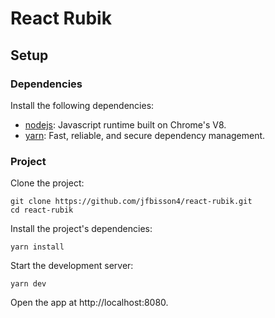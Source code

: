 # React Rubik

## Setup
### Dependencies
Install the following dependencies:
* [nodejs](https://nodejs.org/en/download/package-manager): Javascript runtime built on Chrome's V8.
* [yarn](https://yarnpkg.com/lang/en/docs/install): Fast, reliable, and secure dependency management.

### Project
Clone the project:
```
git clone https://github.com/jfbisson4/react-rubik.git
cd react-rubik
```
Install the project's dependencies:
```
yarn install
```
Start the development server:
```
yarn dev
```
Open the app at http://localhost:8080.
